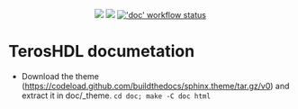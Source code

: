 <p align="center">
  <a title="TerosHDL documentation" href="https://TerosTechnology.github.io/terosHDLdoc"><img src="https://img.shields.io/website.svg?label=TerosTechnology.github.io%2FterosHDLdoc&longCache=true&style=flat-square&url=http%3A%2F%2FTerosTechnology.github.io%2FterosHDLdoc%2Findex.html"></a><!--
  -->
  <a title="Join the chat at https://gitter.im/TerosHDL/community" href="https://gitter.im/TerosHDL/community"><img src="https://img.shields.io/badge/chat-on%20gitter-4db797.svg?longCache=true&style=flat-square&logo=gitter&logoColor=e8ecef"></a><!--
  -->
  <a title="'doc' workflow status" href="https://github.com/TerosTechnology/terosHDLdoc/actions?query=workflow%3Adoc"><img alt="'doc' workflow status" src="https://img.shields.io/github/workflow/status/TerosTechnology/terosHDLdoc/doc?longCache=true&style=flat-square&label=doc&logo=Github%20Actions&logoColor=fff"></a><!--
  -->
</p>

# TerosHDL documetation

- Download the theme (https://codeload.github.com/buildthedocs/sphinx.theme/tar.gz/v0) and extract it in doc/_theme.
```cd doc; make -C doc html```
